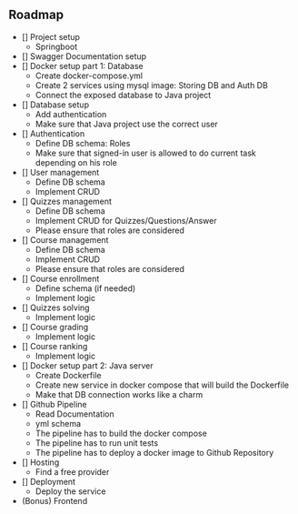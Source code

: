 ## Roadmap

- [] Project setup
  - Springboot
- [] Swagger Documentation setup
- [] Docker setup part 1: Database
  - Create docker-compose.yml
  - Create 2 services using mysql image: Storing DB and Auth DB
  - Connect the exposed database to Java project
- [] Database setup
  - Add authentication
  - Make sure that Java project use the correct user
- [] Authentication
  - Define DB schema: Roles
  - Make sure that signed-in user is allowed to do current task depending on his role
- [] User management
  - Define DB schema
  - Implement CRUD
- [] Quizzes management
  - Define DB schema
  - Implement CRUD for Quizzes/Questions/Answer
  - Please ensure that roles are considered
- [] Course management
  - Define DB schema
  - Implement CRUD
  - Please ensure that roles are considered
- [] Course enrollment
  - Define schema (if needed)
  - Implement logic
- [] Quizzes solving
  - Implement logic
- [] Course grading
  - Implement logic
- [] Course ranking 
  - Implement logic
- [] Docker setup part 2: Java server
  - Create Dockerfile
  - Create new service in docker compose that will build the Dockerfile
  - Make that DB connection works like a charm
- [] Github Pipeline
  - Read Documentation
  - yml schema
  - The pipeline has to build the docker compose
  - The pipeline has to run unit tests
  - The pipeline has to deploy a docker image to Github Repository
- [] Hosting
  - Find a free provider
- [] Deployment
  - Deploy the service
- (Bonus) Frontend